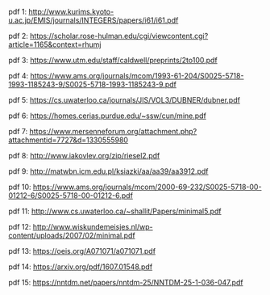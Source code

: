 pdf 1: http://www.kurims.kyoto-u.ac.jp/EMIS/journals/INTEGERS/papers/i61/i61.pdf

pdf 2: https://scholar.rose-hulman.edu/cgi/viewcontent.cgi?article=1165&context=rhumj

pdf 3: https://www.utm.edu/staff/caldwell/preprints/2to100.pdf

pdf 4: https://www.ams.org/journals/mcom/1993-61-204/S0025-5718-1993-1185243-9/S0025-5718-1993-1185243-9.pdf

pdf 5: https://cs.uwaterloo.ca/journals/JIS/VOL3/DUBNER/dubner.pdf

pdf 6: https://homes.cerias.purdue.edu/~ssw/cun/mine.pdf

pdf 7: https://www.mersenneforum.org/attachment.php?attachmentid=7727&d=1330555980

pdf 8: http://www.iakovlev.org/zip/riesel2.pdf

pdf 9: http://matwbn.icm.edu.pl/ksiazki/aa/aa39/aa3912.pdf

pdf 10: https://www.ams.org/journals/mcom/2000-69-232/S0025-5718-00-01212-6/S0025-5718-00-01212-6.pdf

pdf 11: http://www.cs.uwaterloo.ca/~shallit/Papers/minimal5.pdf

pdf 12: http://www.wiskundemeisjes.nl/wp-content/uploads/2007/02/minimal.pdf

pdf 13: https://oeis.org/A071071/a071071.pdf

pdf 14: https://arxiv.org/pdf/1607.01548.pdf

pdf 15: https://nntdm.net/papers/nntdm-25/NNTDM-25-1-036-047.pdf
